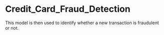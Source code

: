 # Credit_Card_Fraud_Detection
This model is then used to identify whether a new transaction is fraudulent or not.
